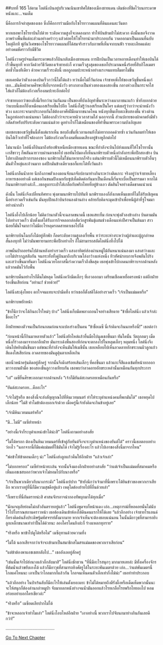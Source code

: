 ##บทที่ 165 ไล่ตาม
ไลต์นิ่งบินอยู่บริเวณเนินเขาทิศใต้ของเมืองชายแดน เติมช่องที่ขีดไว้บนกระดาษหนังแกะ...จนเต็ม


นี่คือภารกิจล่าสุดของเธอ ซึ่งก็คือการร่วมมือกับโซโรยาวาดแผนที่ดินแดนตะวันตก


หากเธอพาโซโรยาบินไปด้วย ระดับความสูงก็จะลดลงมาก ทำให้บินข้ามป่าไม่สะดวก ดังนั้นเธอจึงวาดภาพร่างพื้นที่แต่ละส่วนอย่างคร่าวๆ แล้วค่อยให้โซโรยานำมาประกอบกัน วาดออกมาเป็นแผนที่ฉบับใหญ่อีกที พู่กันวิเศษของโซโรยาวาดแผนที่ได้สมจริงราวกับภาพที่เห็นจากบนฟ้า รายละเอียดแต่ละอย่างคมชัดราวกับมีชีวิต


ไลต์นิ่งวาดรูปจนเต็มกระดาษแล้วก็บินกลับเมืองชายแดน การฝึกบินเป็นเวลาหลายเดือนทำให้เธอบินได้เร็วขึ้นทุกที หากวัดด้วยวิธีวัดของเจ้าชายล่ะก็ ความเร็วสูงสุดของเธอก็ประมาณหนึ่งร้อยยี่สิบกิโลเมตรต่อชั่วโมงทีเดียว ด้วยความเร็วระดับนี้ เธอถูกลมปะทะหน้าอย่างแรงจนแทบลืมตาไม่ขึ้น


เธอเคยคิดว่าตัวเองคงบินเร็วกว่านี้ไม่ได้แล้ว ทว่าเมื่อไม่กี่วันก่อน เจ้าชายเพิ่งให้ของขวัญชิ้นหนึ่งแก่เธอ...มันคือผ้าคาดศีรษะที่เย็บจากหนังวัว ตรงกลางเป็นห่วงทองแดงสองชิ้น กลางห่วงเป็นกระจกใส ใส่แล้วก็ไม่ต้องกังวลเรื่องลมปะทะอีกต่อไป


เจ้าชายบอกว่าของสิ่งนี้เรียกว่าแว่นกันลม เป็นของที่บังเอิญทำขึ้นระหว่างเผาภาชนะแก้ว ซ้ำยังบอกด้วยว่าแบบนี้เธอก็ยิ่งเหมือนเอสเรียลขึ้นไปอีก ไลต์นิ่งไม่รู้ว่าเอสเรียลเป็นใคร แต่เธอรู้ว่ากว่าจะนำหนังวัว ห่วง และกระจกมาประกอบกันได้ต้องอาศัยฝีมือมากขนาดไหน หนังทุกชิ้นเย็บตะเข็บสองชั้น ห่วงด้านในถูกห่ออย่างแน่นหนา ไม่ต้องกลัวว่าจะระคายผิวเวลาสวมใส่ นอกจากนี้ ส่วนปลายของผ้าคาดยังมีหัวกลัดสำหรับปรับระดับความแน่นด้วย ดูอย่างไรก็ไม่เหมือนของที่ทำขึ้นเพราะความบังเอิญเลย


เธอชอบของขวัญชิ้นนี้ตั้งแต่แรกเห็น ชอบถึงขั้นที่เวลานอนยังไม่อยากถอดด้วยซ้ำ แว่นกันลมทำให้เธอบินได้เร็วเท่าที่ใจต้องการ ไม่ต้องกังวลเรื่องลมที่แผดเสียงอยู่ข้างหูอีกต่อไป


ไม่นานนัก ไลต์นิ่งก็บินมาถึงท้องฟ้าเหนือเมืองชายแดน ขณะที่กำลังจะบินไปส่งแผนที่ให้โซโรยานั้น เงาสีขาวๆ ก็พลันฉายวาบผ่านตาเธอไป เธอหันไปมองก็เห็นนกพิราบตัวหนึ่งกำลังกระพือปีกสองข้าง บินไปทางป้อมปราการลองซอง นกพิราบไม่ใช่นกหายากก็จริง แต่นกพิราบตัวนี้ไม่เหมือนนกพิราบตัวอื่นๆ มันตัวใหญ่และอ้วนมาก แค่ปีกมันข้างเดียวเธอก็แทะได้ทั้งวันแล้ว


ไลต์นิ่งกลืนน้ำลาย นึกถึงภาพตัวเองตอนจับนกจับปลามาย่างกินระหว่างติดเกาะ จริงอยู่ว่าเจ้าชายเลี้ยงอาหารเธออย่างดี แต่เธอกินขนมปังเนยกับซุปเห็ดติดต่อกันมาเป็นเดือนก็เริ่มจะเบื่อเป็นธรรมดา หากได้กินนกพิราบย่างล่ะก็...เธอลูบกระเป๋าใส่เกลือกับพริกไทยที่อยู่ข้างเอว ตัดสินใจอย่างเด็ดขาดแน่วแน่


ดังนั้น ไลต์นิ่งจึงเปลี่ยนทิศทาง พุ่งตามนกพิราบไปทันที นกพิราบเองก็สังเกตเห็นแขกที่ไม่ได้รับเชิญคนนี้อย่างรวดเร็วเช่นกัน มันหุบปีกแล้วบินร่อนลงด้านล่าง คล้ายกับคิดจะมุดเข้าป่าเพื่อหนีผู้ล่าที่จู่โจมมาอย่างน่ากลัว


ไลต์นิ่งอึ้งไปเล็กน้อย ไม่คิดว่านกตัวนี้จะฉลาดขนาดนี้ เธอแสยะยิ้ม ก่อนจะพุ่งตัวลงข้างล่าง บินตามมันไปอย่างรวดเร็ว นับตั้งแต่ได้รับภารกิจหลอกล่อสัตว์อสูรพันธุ์ผสมช่วงเดือนแห่งปีศาจเป็นต้นมา สาวน้อยก็มั่นใจมากว่าไม่มีอะไรหลุดรอดสายตาเธอไปได้


นกพิราบบินโฉบกิ่งไม้อยู่สักพัก ก็ลดระดับความสูงลงเรี่ยพื้น ทว่าระยะห่างระหว่างผู้ล่าและผู้ถูกล่าหดสั้นลงทุกที ไม่ว่ามันพยายามกระพือปีกอย่างไร ก็ไม่สามารถสลัดไลต์นิ่งทิ้งไปได้


ภาพผืนป่าถอยร่นไปด้านหลังอย่างรวดเร็ว แสงอาทิตย์ส่องผ่านหมู่ไม้อันหนาแน่นลงมา แสงสว่างและเงาไม้ปรากฏสลับกัน จนกระทั่งทั้งคู่บินมาถึงบริเวณโล่งกว้างแห่งหนึ่ง ทิวทัศน์รอบกายจึงพลันโปร่งและสว่างขึ้นมาทันตา ไลต์นิ่งฉวยโอกาสนี้เร่งความเร็วถึงขีดสุด เธอพุ่งเข้าไปกอดนกพิราบจากด้านหลัง แล้วกดมันไว้กับพื้น


นกพิราบดิ้นอย่างไรก็ดิ้นไม่หลุด ไลต์นิ่งควักมีดเล็กๆ ที่เอวออกมา เตรียมเชือดเหยื่อตรงหน้า แต่อีกฝ่ายร้องขึ้นเสียก่อน “อย่านะ! ช่วยด้วย!”


ไลต์นิ่งสะดุ้งโหยง ตกใจจนแทบจะปามีดทิ้ง ทว่าเธอก็ตั้งสติได้อย่างรวดเร็ว “เจ้าเป็นแม่มดหรือ”


นกพิราบพยักหน้า


“ข้าก็นึกว่าจะได้กินอะไรใหม่ๆ บ้าง” ไลต์นิ่งเก็บมีดพลางถอนใจอย่างเสียดาย “ข้าชื่อไลต์นิ่ง แล้วเจ้าล่ะ ชื่ออะไร”


อีกฝ่ายพองตัวจนเป็นก้อนกลมก่อนจะแปลงร่างเป็นคน “ข้าชื่อเมซี นี่เจ้าคิดจะกินนกหรือนี่!” เธอต่อว่า


“ก่อนหน้านี้ก็กินมาหลายตัวแล้ว” ไลต์นิ่งยักไหล่แล้วยื่นมือไปฉุดเธอขึ้นมา ทันใดนั้น วัตถุกลมๆ เม็ดหนึ่งก็ร่วงลงมาจากอกอีกฝ่าย มันกระเด้งพื้นสองทีก่อนจะตกลงไปในหลุมเล็กๆ หลุมหนึ่ง ไลต์นิ่งจึงเดินไปหยิบมันขึ้นมา แต่ขณะที่กำลังจะคืนมันให้เมซีนั้น เธอเหลือบไปเห็นลวดลายอักขระบนผิวลูกแก้วสีแดงใสเสียก่อน ลวดลายของมันดูคุ้นตาเหลือเกิน


เธอนิ่วหน้าครุ่นคิดอยู่สักครู่ จากนั้นจึงดึงสร้อยเส้นเล็กๆ ที่คอขึ้นมา แล้วแกะจี้สีแดงเข้มที่หน้าอกออกมาวางบนฝ่ามือ ของสองชิ้นถูกวางเทียบกัน เธอพบว่าลวดลายอักขระเหล่านั้นเหมือนกันทุกประการ


“เอ๋” เมซียื่นศีรษะออกมาจากด้านหลัง “เจ้าก็มียันต์สะกดรอยเหมือนกันหรือ”


“ยันต์สะกดรอย...คืออะไร”


“เจ้าไม่รู้หรือ ของสิ่งนี้จะส่งสัญญาณไปที่หินเวทมนตร์ ทำให้ระบุตำแหน่งคนที่พกมันได้” เธอหยุดไปเล็กน้อย “ไม่สิ ทำไมข้าต้องบอกเจ้าด้วย เมื่อครู่นี้เจ้ายังคิดจะกินข้าอยู่เลย”


“เจ้ามีหินเวทมนตร์หรือ”


“มี...ไม่มี” เมซีส่ายหน้า


“อย่างนี้เจ้าก็ระบุตำแหน่งข้าได้น่ะสิ” ไลต์นิ่งถามอย่างสงสัย


“ไม่ได้หรอก ต้องเป็นหินเวทมนตร์ที่เข้าคู่กับยันต์จึงจะระบุตำแหน่งของยันต์ได้” คราวนี้เธอตอบอย่างว่องไว “นอกจากนี้ก็มีแค่แม่มดที่ใช้มันได้ เจ้าไม่รู้เรื่องอะไร แล้วไปเอาของสิ่งนี้มาจากไหน”


“พ่อข้าให้ข้าตอนเด็กๆ น่ะ” ไลต์นิ่งส่งลูกแก้วคืนให้อีกฝ่าย “แล้วเจ้าเล่า”


“ไม่บอกหรอก” เมซีทำหน้าทะเล้น จากนั้นจึงมองอีกฝ่ายอย่างสงสัย “ว่าแต่เจ้าเป็นแม่มดที่สมาคมหรือ เห็นแอชเชสบอกว่าพวกเจ้าไม่ยอมไปกับนางหรือ”


“เจ้าเป็นพวกเดียวกับนางกระมัง” ไลต์นิ่งเบ้ปาก “ข้ายังนึกว่าเจ้ามาที่นี่เพราะได้ยินข่าวของพวกเราเสียอีก พวกเราอยู่ที่นี่ก็มีความสุขดีอยู่แล้ว เหตุใดต้องย้ายไปที่อื่นด้วยเล่า”


“ก็เพราะที่นี่อันตรายน่ะสิ ศาสนจักรอาจนำกองทัพบุกมาได้ทุกเมื่อ”


“นักผจญภัยย่อมไม่กลัวอันตรายอยู่แล้ว” ไลต์นิ่งพูดจบก็หน้าแดง เอ่อ...เหตุการณ์ที่หอคอยนั่นไม่นับ ไว้ไปโบราณสถานคราวหน้า เธอต้องเดินเข้าห้องใต้ดินคนแรกให้ได้เลย “แล้วอีกอย่าง เจ้าชายโรแลนด์ก็ทรงคิดค้นสิ่งประดิษฐ์มหัศจรรย์ตั้งมากมาย หากเจ้าเห็นจะต้องชอบแน่นอน ในนั้นมีอาวุธที่สามารถยิงลูกเหล็กขนาดเท่ากำปั้นได้ด้วยนะ ลองใครโดนยิงล่ะก็ ร่างแหลกทุกราย”


“จริงหรือ พาข้าไปดูได้หรือไม่” เมซีอุทานด้วยความทึ่ง


“ไม่ได้ นอกเสียจากว่าเจ้าจะเข้ามาเป็นสมาชิกสโมสรแม่มดของพวกเราเสียก่อน”


“แต่ข้าต้องพาแอชเชสกลับไป...” เธอลังเลอยู่สักครู่


“เช่นนั้นเจ้าไปส่งนางแล้วก็กลับมาสิ” ไลต์นิ่งชักชวน “ที่นี่มีอะไรสนุกๆ มากมายเลยล่ะ มีทั้งเครื่องจักรที่ต้มน้ำแล้วขยับเองได้ แล้วก็มีอาวุธที่สามารถยิงศัตรูได้ในระยะพันเมตรด้วย เอ่อ...ว่าแต่พันเมตรนี่ไกลแค่ไหนนะ เอาเป็นว่าไกลมากก็แล้วกัน ไกลจนเห็นคนตัวเล็กเท่ากิ่งไม้น่ะ” เธอทำท่าประกอบ


“แล้วอีกอย่าง ในป่าเร้นลับก็มีอะไรให้เล่นตั้งเยอะแยะ ข้าไม่ได้หมายถึงตีรังผึ้งหรือเด็ดเห็ดพวกนั้นนะ จะให้สนุกก็ต้องล่านกล่าหมูป่า จับมาถลกหนังย่างจนน้ำมันออกแล้วโรยเกลือโรยพริกไทยลงไป หอมอร่อยอย่าบอกใครเชียวล่ะ”


“จริงหรือ” เมซีอดเลียปากไม่ได้


“ข้าจะหลอกเจ้าทำไมเล่า” ไลต์นิ่งโอบไหล่อีกฝ่าย “เอาอย่างนี้ พวกเราไปจับนกมาย่างกินกันเลยดีกว่า!”


........................................


[Go To Next Chapter]( ./78.md)